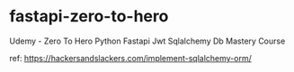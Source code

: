 # fastapi-zero-to-hero
Udemy - Zero To Hero Python Fastapi Jwt Sqlalchemy Db Mastery Course

ref: https://hackersandslackers.com/implement-sqlalchemy-orm/